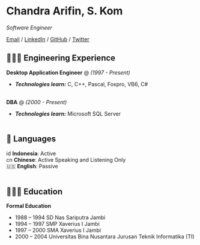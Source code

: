 # Chandra Arifin, S. Kom

_Software Engineer_ <br>

[Email](mailto:apin@zhfsoft.com) / [LinkedIn](https://www.linkedin.com/in/chandra-arifin-dev/) / [GitHub](https://github.com/chandra-arifin/) / [Twitter](https://twitter.com/apinz82/)

## 👩🏼‍💻 Engineering Experience

**Desktop Application Engineer** @ _(1997 - Present)_ <br>
  - **_Technologies learn:_** C, C++, Pascal, Foxpro, VB6, C#
<br><br>

**DBA** @ _(2000 - Present)_ <br>
  - **_Technologies learn:_** Microsoft SQL Server
<br><br>


## 💬 Languages

id **Indonesia**: Active <br>
cn **Chinese**: Active Speaking and Listening Only <br>
🇺🇸 **English**: Passive
<br><br>

## 👩🏼‍🎓 Education

**Formal Education**
- 1988 – 1994	SD Nas Sariputra Jambi <br>
- 1994 – 1997	SMP Xaverius I Jambi <br>
- 1997 – 2000	SMA Xaverius I Jambi <br>
- 2000 – 2004	Universitas Bina Nusantara Jurusan Teknik Informatika (TI) <br>

